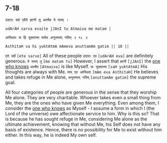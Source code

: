 ## 7-18


```shloka-sa
उदाराः सर्व एवैते ज्ञानी तु आत्मैव मे मतम् ।
```
```shloka-sa-hk
udArAH sarva evaite jJAnI tu Atmaiva me matam |
```
```shloka-sa
आस्थितः स हि युक्तात्मा मामेव अनुत्तमाम् गतिम् ॥ १८ ॥
```
```shloka-sa-hk
AsthitaH sa hi yuktAtmA mAmeva anuttamAm gatim || 18 ||
```

`एते सर्वे` `[ete sarve]` All of these people `उदाराः एव` `[udArAH eva]` are definitely generous. `मे मतम् तु` `[me matam tu]` However, I assert that `ज्ञानी` `[jJAnI]` the [one who knows](jnAnI) `आत्मैव` `[Atmaiva]` is like Myself. `सः युक्तात्मा` `[saH yuktAtmA]` His thoughts are always with Me. `माम् एव आस्थितः` `[mAm eva AsthitaH]` He believes and takes refuge in Me alone, `अनुत्तमाम् गतिम्` `[anuttamAm gatim]` the supreme goal.

All four categories of people are generous in the sense that they worship Me alone. They are very charitable. Whoever takes even a small thing from Me, they are the ones who have given Me everything. Even among them, I consider the [one who knows](jnAnI) as Myself - I assume a form in which I (the Lord of the universe) owe affectionate service to him.
Why is this so? That is because he has sought refuge in Me, considering Me alone as the ultimate achievement, knowing that without Me, his Self does not have any basis of existence.
Hence, there is no possibility for Me to exist without him either. In this way, he is indeed My own self.

